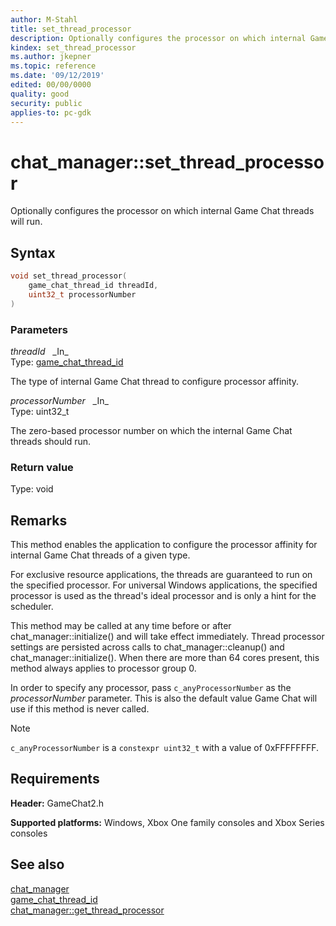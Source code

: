 ```yaml
---
author: M-Stahl
title: set_thread_processor
description: Optionally configures the processor on which internal Game Chat threads will run.
kindex: set_thread_processor
ms.author: jkepner
ms.topic: reference
ms.date: '09/12/2019'
edited: 00/00/0000
quality: good
security: public
applies-to: pc-gdk
---
```


# chat_manager::set_thread_processor  

Optionally configures the processor on which internal Game Chat threads will run.  

## Syntax  
  
```cpp
void set_thread_processor(  
    game_chat_thread_id threadId,  
    uint32_t processorNumber  
)  
```  
  
### Parameters  
  
*threadId* &nbsp;&nbsp;\_In\_  
Type: [game_chat_thread_id](../../../enums/game_chat_thread_id.md)  
  
The type of internal Game Chat thread to configure processor affinity.  
  
*processorNumber* &nbsp;&nbsp;\_In\_  
Type: uint32_t  
  
The zero-based processor number on which the internal Game Chat threads should run.  
  
  
### Return value  
Type: void
  
  
## Remarks  
  
This method enables the application to configure the processor affinity for internal Game Chat threads of a given type.

For exclusive resource applications, the threads are guaranteed to run on the specified processor. For universal Windows applications, the specified processor is used as the thread's ideal processor and is only a hint for the scheduler.  

This method may be called at any time before or after chat_manager\::initialize() and will take effect immediately. Thread processor settings are persisted across calls to chat_manager\::cleanup() and chat_manager\::initialize(). When there are more than 64 cores present, this method always applies to processor group 0.  

In order to specify any processor, pass ```c_anyProcessorNumber``` as the *processorNumber* parameter. This is also the default value Game Chat will use if this method is never called.> [!NOTE]
> ```c_anyProcessorNumber``` is a ```constexpr uint32_t``` with a value of 0xFFFFFFFF.
  
## Requirements  
  
**Header:** GameChat2.h
  
**Supported platforms:** Windows, Xbox One family consoles and Xbox Series consoles  
  
## See also  
[chat_manager](../chat_manager.md)  
[game_chat_thread_id](../../../enums/game_chat_thread_id.md)  
[chat_manager\::get_thread_processor](chat_manager_get_thread_processor.md)
  
  